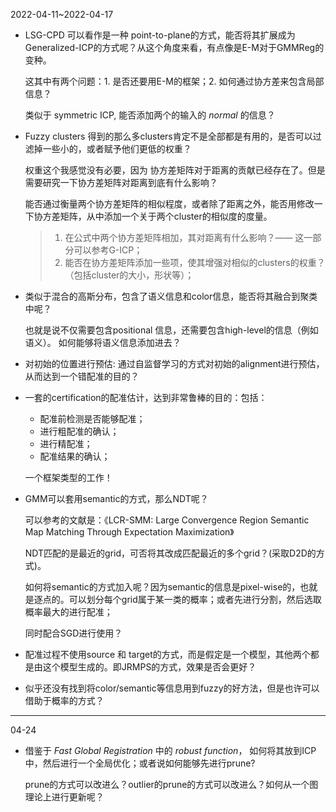 2022-04-11~2022-04-17

- LSG-CPD 可以看作是一种 point-to-plane的方式，能否将其扩展成为Generalized-ICP的方式呢？从这个角度来看，有点像是E-M对于GMMReg的变种。

  这其中有两个问题：1. 是否还要用E-M的框架；2. 如何通过协方差来包含局部信息？

  类似于 symmetric ICP, 能否添加两个的输入的 *normal* 的信息？

- Fuzzy clusters 得到的那么多clusters肯定不是全部都是有用的，是否可以过滤掉一些小的，或者赋予他们更低的权重？

  权重这个我感觉没有必要，因为 协方差矩阵对于距离的贡献已经存在了。但是需要研究一下协方差矩阵对距离到底有什么影响？

  能否通过衡量两个协方差矩阵的相似程度，或者除了距离之外，能否用修改一下协方差矩阵，从中添加一个关于两个cluster的相似度的度量。

  > 1. 在公式中两个协方差矩阵相加，其对距离有什么影响？—— 这一部分可以参考G-ICP；
  > 2. 能否在协方差矩阵添加一些项，使其增强对相似的clusters的权重？（包括cluster的大小，形状等）；

- 类似于混合的高斯分布，包含了语义信息和color信息，能否将其融合到聚类中呢？

  也就是说不仅需要包含positional 信息，还需要包含high-level的信息（例如语义）。 如何能够将语义信息添加进去？

- 对初始的位置进行预估: 通过自监督学习的方式对初始的alignment进行预估，从而达到一个错配准的目的？

- 一套的certification的配准估计，达到非常鲁棒的目的：包括：

  - 配准前检测是否能够配准；
  - 进行粗配准的确认；
  - 进行精配准；
  - 配准结果的确认；

  一个框架类型的工作！

- GMM可以套用semantic的方式，那么NDT呢？

  可以参考的文献是：《LCR-SMM: Large Convergence Region Semantic Map Matching Through Expectation Maximization》

  NDT匹配的是最近的grid，可否将其改成匹配最近的多个grid？(采取D2D的方式)。

  如何将semantic的方式加入呢？因为semantic的信息是pixel-wise的，也就是逐点的。可以划分每个grid属于某一类的概率；或者先进行分割，然后选取概率最大的进行配准；

  同时配合SGD进行使用？
  
- 配准过程不使用source 和 target的方式，而是假定是一个模型，其他两个都是由这个模型生成的。即JRMPS的方式，效果是否会更好？

- 似乎还没有找到将color/semantic等信息用到fuzzy的好方法，但是也许可以借助于概率的方式？

---

04-24

- 借鉴于 *Fast Global Registration* 中的 *robust function*， 如何将其放到ICP中，然后进行一个全局优化；或者说如何能够先进行prune?

  prune的方式可以改进么？outlier的prune的方式可以改进么？如何从一个图理论上进行更新呢？